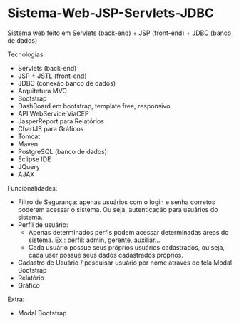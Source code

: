 # Sistema-Web-JSP-Servlets-JDBC
Sistema web feito em Servlets (back-end) + JSP (front-end) + JDBC (banco de dados)

Tecnologias:

* Servlets (back-end)
* JSP + JSTL (front-end)
* JDBC (conexão banco de dados)
* Arquitetura MVC
* Bootstrap
* DashBoard em bootstrap, template free, responsivo
* API WebService ViaCEP
* JasperReport para Relatórios
* ChartJS para Gráficos
* Tomcat
* Maven
* PostgreSQL (banco de dados)
* Eclipse IDE
* JQuery
* AJAX

Funcionalidades:

* Filtro de Segurança: apenas usuários com o login e senha corretos poderem acessar o sistema. Ou seja, autenticação para usuários do sistema.
* Perfil de usuário: 
  - Apenas determinados perfis podem acessar determinadas áreas do sistema. Ex.: perfil: admin, gerente, auxiliar...
  - Cada usuário possue seus próprios usuários cadastrados, ou seja, cada user possue seus dados cadastrados próprios.
* Cadastro de Usuário / pesquisar usuário por nome através de tela Modal Bootstrap
* Relatório
* Gráfico

Extra:
* Modal Bootstrap
